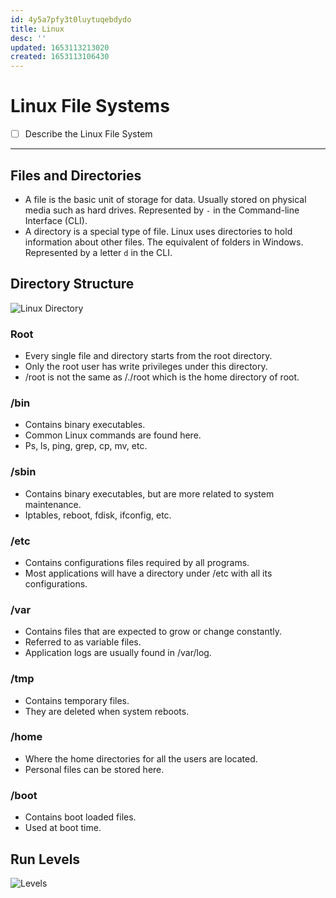 ```yaml
---
id: 4y5a7pfy3t0luytuqebdydo
title: Linux
desc: ''
updated: 1653113213020
created: 1653113106430
---
```


# Linux File Systems

- [ ] Describe the Linux File System

---

## Files and Directories

- A file is the basic unit of storage for data. Usually stored on physical media such as hard drives. Represented by `-` in the Command-line Interface (CLI).
- A directory is a special type of file. Linux uses directories to hold information about other files. The equivalent of folders in Windows. Represented by a letter `d` in the CLI.

## Directory Structure

![Linux Directory](https://media.geeksforgeeks.org/wp-content/uploads/linuxDir.jpg)

### Root

- Every single file and directory starts from the root directory.
- Only the root user has write privileges under this directory.
- /root is not the same as /./root which is the home directory of root.

### /bin

- Contains binary executables.
- Common Linux commands are found here.
- Ps, ls, ping, grep, cp, mv, etc.

### /sbin

- Contains binary executables, but are more related to system maintenance.
- Iptables, reboot, fdisk, ifconfig, etc.

### /etc

- Contains configurations files required by all programs.
- Most applications will have a directory under /etc with all its configurations.

### /var

- Contains files that are expected to grow or change constantly.
- Referred to as variable files.
- Application logs are usually found in /var/log.

### /tmp

- Contains temporary files.
- They are deleted when system reboots.

### /home

- Where the home directories for all the users are located.
- Personal files can be stored here.

### /boot

- Contains boot loaded files.
- Used at boot time.

## Run Levels

![Levels](http://4.bp.blogspot.com/-3PtmjG_fLLo/UY5rpk0igII/AAAAAAAAAP4/tdPkyXIUXwg/s1600/run_levels.png)

